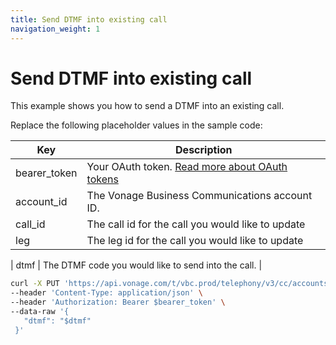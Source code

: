 ```yaml
---
title: Send DTMF into existing call
navigation_weight: 1
---
```


# Send DTMF into existing call

This example shows you how to send a DTMF into an existing call. 

Replace the following placeholder values in the sample code:

| Key        | Description                                                                                            |
|------------|--------------------------------------------------------------------------------------------------------|
| bearer_token | Your OAuth token. [Read more about OAuth tokens](/concepts/guides/create-an-access-token) |
| account_id | The Vonage Business Communications account ID. |
| call_id | The call id for the call you would like to update |
| leg | The leg id for the call you would like to update |

| dtmf | The DTMF code you would like to send into the call. |


``` bash
curl -X PUT 'https://api.vonage.com/t/vbc.prod/telephony/v3/cc/accounts/$account/calls/$call_id/legs/$leg_id'
--header 'Content-Type: application/json' \
--header 'Authorization: Bearer $bearer_token' \
--data-raw '{  
   "dtmf": "$dtmf"
 }'
```
